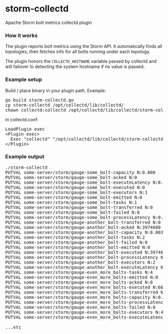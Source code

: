 storm-collectd
==============

Apache Storm bolt metrics collectd plugin

### How it works

The plugin reports bolt metrics using the Storm API. It automatically finds all topologies, then fetches info for all bolts running under each topology.

The plugin honors the `COLLECTD_HOSTNAME` variable passed by collectd and will failover to detecting the system hostname if no value is passed.

### Example setup

Build / place binary in your plugin path. Example:
<pre>
go build storm-collectd.go
cp storm-collectd /opt/collectd/lib/collectd/
chown collectd:collectd /opt/collectd/lib/collectd/storm-collectd
</pre>

In collectd.conf:
<pre>
LoadPlugin exec
&lt;Plugin exec&gt;
  Exec "collectd" "/opt/collectd/lib/collectd/storm-collectd"
&lt;/Plugin&gt;
</pre>

### Example output

<pre>
./storm-collectd 
PUTVAL some-server/storm/gauge-some_bolt-capacity N:0.000
PUTVAL some-server/storm/gauge-some_bolt-acked N:0
PUTVAL some-server/storm/gauge-some_bolt-executeLatency N:0.000
PUTVAL some-server/storm/gauge-some_bolt-executed N:0
PUTVAL some-server/storm/gauge-some_bolt-executors N:1
PUTVAL some-server/storm/gauge-some_bolt-emitted N:0
PUTVAL some-server/storm/gauge-some_bolt-tasks N:1
PUTVAL some-server/storm/gauge-some_bolt-transferred N:0
PUTVAL some-server/storm/gauge-some_bolt-failed N:0
PUTVAL some-server/storm/gauge-some_bolt-processLatency N:0.000
PUTVAL some-server/storm/gauge-another_bolt-transferred N:0
PUTVAL some-server/storm/gauge-another_bolt-acked N:3974680
PUTVAL some-server/storm/gauge-another_bolt-capacity N:0.003
PUTVAL some-server/storm/gauge-another_bolt-tasks N:2
PUTVAL some-server/storm/gauge-another_bolt-failed N:0
PUTVAL some-server/storm/gauge-another_bolt-emitted N:0
PUTVAL some-server/storm/gauge-another_bolt-executed N:3974680
PUTVAL some-server/storm/gauge-another_bolt-processLatency N:0.034
PUTVAL some-server/storm/gauge-another_bolt-executors N:2
PUTVAL some-server/storm/gauge-another_bolt-executeLatency N:0.038
PUTVAL some-server/storm/gauge-even_more_bolts-tasks N:4
PUTVAL some-server/storm/gauge-even_more_bolts-emitted N:0
PUTVAL some-server/storm/gauge-even_more_bolts-acked N:0
PUTVAL some-server/storm/gauge-even_more_bolts-executed N:60
PUTVAL some-server/storm/gauge-even_more_bolts-transferred N:0
PUTVAL some-server/storm/gauge-even_more_bolts-capacity N:0.000
PUTVAL some-server/storm/gauge-even_more_bolts-processLatency N:0.000
PUTVAL some-server/storm/gauge-even_more_bolts-failed N:0
PUTVAL some-server/storm/gauge-even_more_bolts-executors N:4
PUTVAL some-server/storm/gauge-even_more_bolts-executeLatency N:0.000

...etc
</pre>
